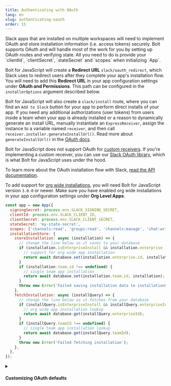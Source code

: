 ```yaml
---
title: Authenticating with OAuth
lang: en
slug: authenticating-oauth
order: 15
---
```


<div class="section-content">
Slack apps that are installed on multiple workspaces will need to implement OAuth and store installation information (i.e. access tokens) securely. Bolt supports OAuth and will handle most of the work for you by setting up OAuth routes and verifying state. All you need to do is provide your `clientId`, `clientSecret`, `stateSecret` and `scopes` when initializing `App`.

Bolt for JavaScript will create a **Redirect URL** `slack/oauth_redirect`, which Slack uses to redirect users after they complete your app's installation flow. You will need to add this **Redirect URL** in your app configuration settings under **OAuth and Permissions**. This path can be configured in the `installerOptions` argument described below.

Bolt for JavaScript will also create a `slack/install` route, where you can find an `Add to Slack` button for your app to perform direct installs of your app. If you need any additional authorizations (user tokens) from users inside a team when your app is already installed or a reason to dynamically generate an install URL, manually instantiate an `ExpressReceiver`, assign the instance to a variable named `receiver`, and then call `receiver.installer.generateInstallUrl()`. Read more about `generateInstallUrl()` in the [OAuth docs](https://slack.dev/node-slack-sdk/oauth#generating-an-installation-url).

Bolt for JavaScript does not support OAuth for [custom receivers](#receiver). If you're implementing a custom receiver, you can use our [Slack OAuth library](https://slack.dev/node-slack-sdk/oauth#slack-oauth), which is what Bolt for JavaScript uses under the hood.

To learn more about the OAuth installation flow with Slack, [read the API documentation](https://api.slack.com/authentication/oauth-v2).

To add support for [org wide installations](https://api.slack.com/enterprise/apps), you will need Bolt for JavaScript version `3.0.0` or newer. Make sure you have enabled org wide installations in your app configuration settings under **Org Level Apps**.
</div>

```javascript
const app = new App({
  signingSecret: process.env.SLACK_SIGNING_SECRET,
  clientId: process.env.SLACK_CLIENT_ID,
  clientSecret: process.env.SLACK_CLIENT_SECRET,
  stateSecret: 'my-state-secret',
  scopes: ['channels:read', 'groups:read', 'channels:manage', 'chat:write', 'incoming-webhook'],
  installationStore: {
    storeInstallation: async (installation) => {
      // change the line below so it saves to your database
      if (installation.isEnterpriseInstall && installation.enterprise !== undefined) {
        // support for org wide app installation
        return await database.set(installation.enterprise.id, installation);
      }
      if (installation.team.id !== undefined) {
        // single team app installation
        return await database.set(installation.team.id, installation);
      }
      throw new Error('Failed saving installation data to installationStore');
    },
    fetchInstallation: async (installQuery) => {
      // change the line below so it fetches from your database
      if (installQuery.isEnterpriseInstall && installQuery.enterpriseId !== undefined) {
        // org wide app installation lookup
        return await database.get(installQuery.enterpriseId);
      }
      if (installQuery.teamId !== undefined) {
        // single team app installation lookup
        return await database.get(installQuery.teamId);
      }
      throw new Error('Failed fetching installation');
    },
  },
});
```

<details class="secondary-wrapper">
<summary class="section-head" markdown="0">
<h4 class="section-head">Customizing OAuth defaults</h4>
</summary>

<div class="secondary-content" markdown="0">
You can override the default OAuth using the `installerOptions` object, which can be passed in during the initialization of `App`. You can override the following:

- `authVersion`: Used to toggle between new Slack Apps and Classic Slack Apps
- `metadata`: Used to pass around session related information
- `installPath`: Override default path for "Add to Slack" button
- `redirectUriPath`: Override default redirect url path
- `callbackOptions`: Provide custom success and failure pages at the end of the OAuth flow
- `stateStore`: Provide a custom state store instead of using the built in `ClearStateStore`

</div>

```javascript
const app = new App({
  signingSecret: process.env.SLACK_SIGNING_SECRET,
  clientId: process.env.SLACK_CLIENT_ID,
  clientSecret: process.env.SLACK_CLIENT_SECRET,
  scopes: ['channels:read', 'groups:read', 'channels:manage', 'chat:write', 'incoming-webhook'],
  installerOptions: {
      authVersion: 'v1', // default  is 'v2', 'v1' is used for classic slack apps
      metadata: 'some session data',
      installPath: '/slack/installApp',
      redirectUriPath: '/slack/redirect',
      callbackOptions: {
        success: (installation, installOptions, req, res) => {
          // Do custom success logic here
          res.send('successful!');
        }, 
        failure: (error, installOptions , req, res) => {
          // Do custom failure logic here
          res.send('failure');
        }
      },
      stateStore: {
        // Do not need to provide a `stateSecret` when passing in a stateStore
        // generateStateParam's first argument is the entire InstallUrlOptions object which was passed into generateInstallUrl method
        // the second argument is a date object
        // the method is expected to return a string representing the state
        generateStateParam: async (installUrlOptions, date) => {
          // generate a random string to use as state in the URL
          const randomState = randomStringGenerator();
          // save installOptions to cache/db
          await myDB.set(randomState, installUrlOptions);
          // return a state string that references saved options in DB
          return randomState;
        },
        // verifyStateParam's first argument is a date object and the second argument is a string representing the state
        // verifyStateParam is expected to return an object representing installUrlOptions
        verifyStateParam:  async (date, state) => {
          // fetch saved installOptions from DB using state reference
          const installUrlOptions = await myDB.get(randomState);
          return installUrlOptions;
        }
      },
  }
});
```

</details>
